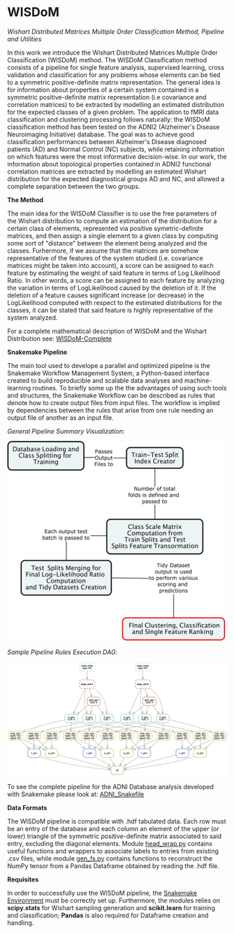 # WISDoM
*Wishart Distributed Matrices Multiple Order Classification Method, Pipeline and Utilities*


In this work we introduce the Wishart Distributed Matrices Multiple Order Classification (WISDoM) method.
The WISDoM Classification method consists of a pipeline for single feature analysis, supervised learning, cross validation and classification for any problems whose elements can be tied to a symmetric positive-definite matrix representation.
The general idea is for information about properties of a certain system contained in a symmetric positive-definite matrix representation (i.e covariance and correlation matrices) to be extracted by modelling an estimated distribution for the expected classes of a given problem.
The application to fMRI data classification and clustering processing follows naturally: the WISDoM classification method has been tested on the ADNI2 (Alzheimer's Disease Neuroimaging Initiative) database.
The goal was to achieve good classification performances between Alzheimer's Disease diagnosed patients (AD) and Normal Control (NC) subjects, while retaining information on which features were the most informative decision-wise.
In our work, the information about topological properties contained in ADNI2 functional correlation matrices are extracted by modelling an estimated Wishart distribution for the expected diagnostical groups AD and NC, and allowed a complete separation between the two groups.

**The Method**

The main idea for the WISDoM Classifier is to use the free parameters of the Wishart distribution to compute an estimation of the distribution for a certain class of elements, represented via positive symetric-definite matrices, and then assign a single element to a given class by computing some sort of "distance" between the element being analyzed and the classes.
Furhermore, if we assume that the matrices are somehow representative of the features of the system studied (i.e. covariance matrices might be taken into account), a score can be assigned to each feature by estimating the weight of said feature in terms of Log Likelihood Ratio.
In other words, a score can be assigned to each feature by analyzing the variation in terms of LogLikelihood caused by the deletion of it. If the deletion of a feature causes significant increase (or decrease) in the LogLikelihood computed with respect to the estimated distributions for the classes, it can be stated that said feature is highly representative of the system analyzed.

For a complete mathematical description of WISDoM and the Wishart Distribution see: [WISDoM-Complete](https://github.com/CarloMengucci/WISDoM/blob/master/WISDoM/WISDoM-Complete.pdf)


**Snakemake Pipeline**

The main tool used to develope a parallel and optimized pipeline is the Snakemake Workflow Management System, a Python-based interface created to build reproducible and scalable data analyses and machine-learning routines.
To briefly some up the the advantages of using such tools and structures, the Snakemake Workflow can be described as rules that denote how to create output files from input files. The workflow is implied by dependencies between the rules that arise from one rule needing an output file of another as an input file.

*General Pipeline Summary Visualization*:

<img src="https://github.com/CarloMengucci/WISDoM/blob/master/WISDoM/General-Pipeline.png" alt="General-Pipeline" width="500px"/>

*Sample Pipeline Rules Execution DAG*:

<img src="https://github.com/CarloMengucci/WISDoM/blob/master/WISDoM/Sample-pipeline-DAG.png" alt="General-Pipeline" width="750px"/>

To see the complete pipeline for the ADNI Database analysis developed with Snakemake please look at: [ADNI_Snakefile](https://github.com/CarloMengucci/WISDoM/blob/master/WISDoM/Code/ADNI_Snakefile)

**Data Formats**

The WISDoM pipeline is compatible with .hdf tabulated data. Each row must be an entry of the database and each column an element of the upper (or lower) triangle of the symmetric positive-definite matrix associated to said entry, excluding the diagonal elements.
Module [head_wrap.py](https://github.com/CarloMengucci/WISDoM/blob/master/WISDoM/Code/Modules/head_wrap.py) contains useful functions and wrappers to associate labels to entries from existing .csv files, while module [gen_fs.py](https://github.com/CarloMengucci/WISDoM/blob/master/WISDoM/Code/Modules/gen_fs.py) contains functions to reconstruct the NumPy tensor from a Pandas Dataframe obtained by reading the .hdf file.

**Requisites**

In order to successfully use the WISDoM pipeline, the [Snakemake Environment](https://snakemake.readthedocs.io/en/stable/) must be correctly set up.
Furthermore, the modules relies on **scipy.stats** for Wishart sampling generation and **scikit.learn** for training and classification; **Pandas** is also required for Dataframe creation and handling.



